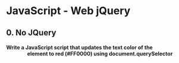 # JavaScript - Web jQuery

## 0. No JQuery 

#### Write a JavaScript script that updates the text color of the <header> element to red (#FF0000) using document.querySelector

